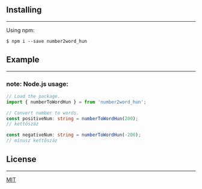 ## Installing

---

Using npm:

```console
$ npm i --save number2word_hun
```
## Example

---
### note: Node.js usage:

```typescript
// Load the package.
import { numberToWordHun } = from 'number2word_hun';

// Convert number to words.
const positiveNum: string = numberToWordHun(200);
// kettőszáz

const negativeNum: string = numberToWordHun(-200);
// mínusz kettőszáz
```

## License

---

[MIT](LICENSE)